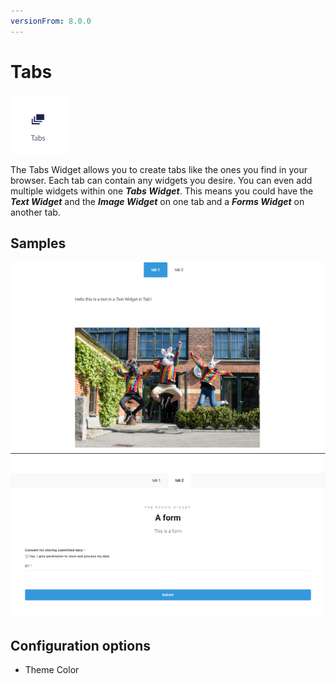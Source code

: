 ```yaml
---
versionFrom: 8.0.0
---
```


# Tabs

![Tabs widget icon](images/The-Tabs-Widget.png)

The Tabs Widget allows you to create tabs like the ones you find in your browser. Each tab can contain any widgets you desire.
You can even add multiple widgets within one ***Tabs Widget***. This means you could have the ***Text Widget*** and the ***Image Widget*** on one tab and a ***Forms Widget*** on another tab.

## Samples

![First frontend examble with 2 tabs - an image in the first tab](images/tab1.png)
![Second frontend example with 2 tabs - a forms in the second tab](images/tab2.png)

## Configuration options

- Theme Color
